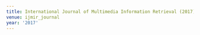 ```yaml
---
title: International Journal of Multimedia Information Retrieval (2017)
venue: ijmir_journal
year: '2017'
---
```

